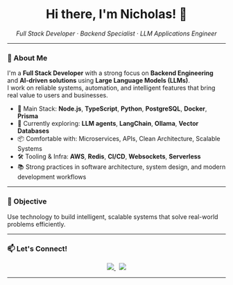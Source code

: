 <h1 align="center">Hi there, I'm Nicholas! 👋</h1>

<p align="center">
  <em>Full Stack Developer · Backend Specialist · LLM Applications Engineer</em>
</p>

---

### 🚀 About Me

I'm a **Full Stack Developer** with a strong focus on **Backend Engineering** and **AI-driven solutions** using **Large Language Models (LLMs)**.  
I work on reliable systems, automation, and intelligent features that bring real value to users and businesses.

- 🔧 Main Stack: **Node.js**, **TypeScript**, **Python**, **PostgreSQL**, **Docker**, **Prisma**
- 🧠 Currently exploring: **LLM agents**, **LangChain**, **Ollama**, **Vector Databases**
- 📦 Comfortable with: Microservices, APIs, Clean Architecture, Scalable Systems
- 🛠️ Tooling & Infra: **AWS**, **Redis**, **CI/CD**, **Websockets**, **Serverless**
- 📚 Strong practices in software architecture, system design, and modern development workflows

---

### 🎯 Objective

Use technology to build intelligent, scalable systems that solve real-world problems efficiently.

---

### 📫 Let's Connect!

<p align="center">
  <a href="mailto:nicholasscabral@gmail.com">
    <img src="https://img.shields.io/badge/email-nicholasscabral@gmail.com-D14836?style=flat-square&logo=gmail&logoColor=white" />
  </a>
  &nbsp;
  <a href="https://www.linkedin.com/in/nicholasscabral/">
    <img src="https://img.shields.io/badge/LinkedIn-Nicholas%20Cabral-0A66C2?style=flat-square&logo=linkedin&logoColor=white" />
  </a>
</p>

---
